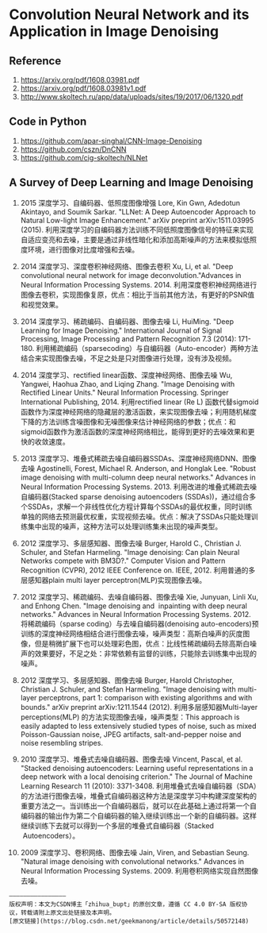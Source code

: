 # Convolution Neural Network and its Application in Image Denoising

## Reference
  1. https://arxiv.org/pdf/1608.03981.pdf
  2. https://arxiv.org/pdf/1608.03981v1.pdf
  3. http://www.skoltech.ru/app/data/uploads/sites/19/2017/06/1320.pdf

## Code in Python
  1. https://github.com/apar-singhal/CNN-Image-Denoising
  2. https://github.com/cszn/DnCNN
  3. https://github.com/cig-skoltech/NLNet

## A Survey of Deep Learning and Image Denoising
  1. 2015
    深度学习、自编码器、低照度图像增强
    Lore, Kin Gwn, Adedotun Akintayo, and Soumik Sarkar. "LLNet: A Deep Autoencoder Approach to Natural Low-light Image Enhancement." arXiv preprint arXiv:1511.03995 (2015).
    利用深度学习的自编码器方法训练不同低照度图像信号的特征来实现自适应变亮和去噪，主要是通过非线性暗化和添加高斯噪声的方法来模拟低照度环境，进行图像对比度增强和去噪。
    
    
  2. 2014
    深度学习、深度卷积神经网络、图像去卷积
    Xu, Li, et al. "Deep convolutional neural network for image deconvolution."Advances in Neural Information Processing Systems. 2014.
    利用深度卷积神经网络进行图像去卷积，实现图像复原，优点：相比于当前其他方法，有更好的PSNR值和视觉效果。
    
    
  3. 2014
    深度学习、稀疏编码、自编码器、图像去噪
    Li, HuiMing. "Deep Learning for Image Denoising." International Journal of Signal Processing, Image Processing and Pattern Recognition 7.3 (2014): 171-180.
    利用稀疏编码（sparsecoding）与自编码器（Auto-encoder）两种方法结合来实现图像去噪，不足之处是只对图像进行处理，没有涉及视频。
    
    
  4. 2014
    深度学习、rectified linear函数、深度神经网络、图像去噪
    Wu, Yangwei, Haohua Zhao, and Liqing Zhang. "Image Denoising with Rectified Linear Units." Neural Information Processing. Springer International Publishing, 2014.
    利用rectified linear (Re L) 函数代替sigmoid 函数作为深度神经网络的隐藏层的激活函数，来实现图像去噪；利用随机梯度下降的方法训练含噪图像和无噪图像来估计神经网络的参数；优点：和sigmoid函数作为激活函数的深度神经网络相比，能得到更好的去噪效果和更快的收敛速度。
    
    
  5. 2013
    深度学习、堆叠式稀疏去噪自编码器SSDAs、深度神经网络DNN、图像去噪
    Agostinelli, Forest, Michael R. Anderson, and Honglak Lee. "Robust image denoising with multi-column deep neural networks." Advances in Neural Information Processing Systems. 2013.
    利用改进的堆叠式稀疏去噪自编码器(Stacked sparse denoising autoencoders (SSDAs))，通过组合多个SSDAs，求解一个非线性优化方程计算每个SSDAs的最优权重，同时训练单独的网络去预测最优权重，实现视频去噪。优点：解决了SSDAs只能处理训练集中出现的噪声，这种方法可以处理训练集未出现的噪声类型。
    
    
  6. 2012
    深度学习、多层感知器、图像去噪
    Burger, Harold C., Christian J. Schuler, and Stefan Harmeling. "Image denoising: Can plain Neural Networks compete with BM3D?." Computer Vision and Pattern Recognition (CVPR), 2012 IEEE Conference on. IEEE, 2012.
    利用普通的多层感知器plain multi layer perceptron(MLP)实现图像去噪。
    
    
  7. 2012
    深度学习、稀疏编码、去噪自编码器、图像去噪
    Xie, Junyuan, Linli Xu, and Enhong Chen. "Image denoising and  inpainting with deep neural networks." Advances in Neural Information Processing Systems. 2012.
    将稀疏编码（sparse coding）与去噪自编码器(denoising auto-encoders)预训练的深度神经网络相结合进行图像去噪，噪声类型：高斯白噪声的灰度图像，但是稍微扩展下也可以处理彩色图，优点：比线性稀疏编码去除高斯白噪声的效果要好，不足之处：非常依赖有监督的训练，只能除去训练集中出现的噪声。
    
    
  8. 2012
    深度学习、多层感知器、图像去噪
    Burger, Harold Christopher, Christian J. Schuler, and Stefan Harmeling. "Image denoising with multi-layer perceptrons, part 1: comparison with existing algorithms and with bounds." arXiv preprint arXiv:1211.1544 (2012).
    利用多层感知器Multi-layer perceptions(MLP) 的方法实现图像去噪，噪声类型：This approach is easily adapted to less extensively studied types of noise, such as mixed Poisson-Gaussian noise, JPEG artifacts, salt-and-pepper noise and noise resembling stripes.
    
    
  9. 2010
    深度学习、堆叠式去噪自编码器、图像去噪
    Vincent, Pascal, et al. "Stacked denoising autoencoders: Learning useful representations in a deep network with a local denoising criterion." The Journal of Machine Learning Research 11 (2010): 3371-3408.
    利用堆叠式去噪自编码器（SDA）的方法进行图像去噪，堆叠式自编码器这种方法是深度学习中构建深度架构的重要方法之一。当训练出一个自编码器后，就可以在此基础上通过将第一个自编码器的输出作为第二个自编码器的输入继续训练出一个新的自编码器。这样继续训练下去就可以得到一个多层的堆叠式自编码器（Stacked  Autoencoders）。
    
    
  10. 2009
    深度学习、卷积网络、图像去噪
    Jain, Viren, and Sebastian Seung. "Natural image denoising with convolutional networks." Advances in Neural Information Processing Systems. 2009.
    利用卷积网络实现自然图像去噪。

    ————————————————
    版权声明：本文为CSDN博主「zhihua_bupt」的原创文章，遵循 CC 4.0 BY-SA 版权协议，转载请附上原文出处链接及本声明。
    [原文链接](https://blog.csdn.net/geekmanong/article/details/50572148)
    

